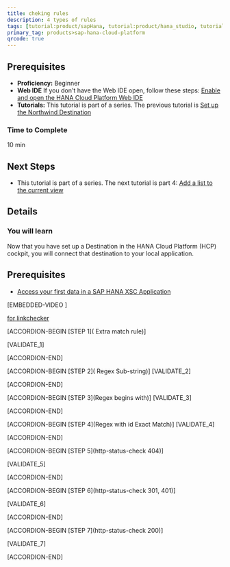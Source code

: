 ```yaml
---
title: cheking rules
description: 4 types of rules 
tags: [tutorial:product/sapHana, tutorial:product/hana_studio, tutorial:technology/sql, tutorial:technology/amazon_aws, tutorial:product/hcp, tutorial:interest/gettingstarted, tutorial:product/hcp_web_workbench, language>arabic, tutorial>test1, tutorial>test2, products>sap-s-4hana\,-on-premise-edition-1511, tutorial>t1, tutorial>t2]
primary_tag: products>sap-hana-cloud-platform
qrcode: true
---
```



## Prerequisites  
 - **Proficiency:** Beginner 
 - **Web IDE** If you don't have the Web IDE open, follow these steps: [Enable and open the HANA Cloud Platform Web IDE](https://go.sap.com/developer/tutorials/sapui5-webide-open-webide.html)
 - **Tutorials:** This tutorial is part of a series.  The previous tutorial is [Set up the Northwind Destination](https://go.sap.com/developer/tutorials/hcp-create-destination.html)

### Time to Complete
10 min

## Next Steps
 - This tutorial is part of a series.  The next tutorial is part 4: [Add a list to the current view](https://go.sap.com/developer/tutorials/sapui5-webide-add-list.html)
  

## Details
### You will learn  
Now that you have set up a Destination in the HANA Cloud Platform (HCP) cockpit, you will connect that destination to your local application.    

## Prerequisites  
- [Access your first data in a SAP HANA XSC Application](http://go.sap.com/developer/tutorials/hana-data-access-authorizations.html)



[EMBEDDED-VIDEO [](/content/dam/site/sapcom/multimedia/2015/11/6e9ece44-4a7c-0010-82c7-eda71af511fa.mp4)] 


[for linkchecker](http://news.sap.com/?p=135488)

 [ACCORDION-BEGIN [STEP 1]( Extra match rule)] 
   
[VALIDATE_1]
 
 [ACCORDION-END]
 
 [ACCORDION-BEGIN [STEP 2]( Regex Sub-string)] 
[VALIDATE_2]

 [ACCORDION-END]
 
  [ACCORDION-BEGIN [STEP 3](Regex begins with)] 
 [VALIDATE_3]
 
 [ACCORDION-END]
 
  [ACCORDION-BEGIN [STEP 4](Regex with id Exact Match)] 
 [VALIDATE_4]
 
 [ACCORDION-END]
 
 
  [ACCORDION-BEGIN [STEP 5](http-status-check 404)] 
  
 [VALIDATE_5] 
 
 [ACCORDION-END]

[ACCORDION-BEGIN [STEP 6](http-status-check 301, 401)] 
  
 [VALIDATE_6] 
 
[ACCORDION-END]



[ACCORDION-BEGIN [STEP 7](http-status-check 200)] 
  
 [VALIDATE_7] 
 
[ACCORDION-END]
